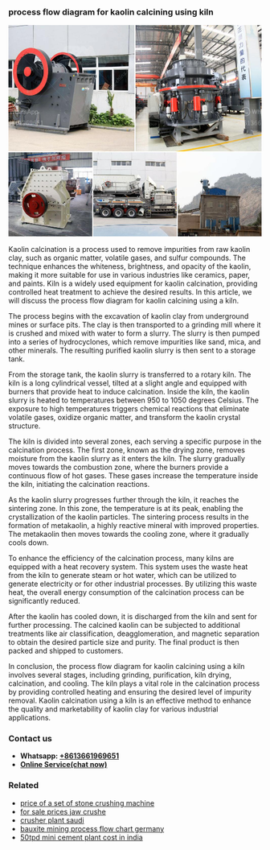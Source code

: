 <h3>process flow diagram for kaolin calcining using kiln</h3><img src='1708663492.jpg' alt=''><p>Kaolin calcination is a process used to remove impurities from raw kaolin clay, such as organic matter, volatile gases, and sulfur compounds. The technique enhances the whiteness, brightness, and opacity of the kaolin, making it more suitable for use in various industries like ceramics, paper, and paints. Kiln is a widely used equipment for kaolin calcination, providing controlled heat treatment to achieve the desired results. In this article, we will discuss the process flow diagram for kaolin calcining using a kiln.</p><p>The process begins with the excavation of kaolin clay from underground mines or surface pits. The clay is then transported to a grinding mill where it is crushed and mixed with water to form a slurry. The slurry is then pumped into a series of hydrocyclones, which remove impurities like sand, mica, and other minerals. The resulting purified kaolin slurry is then sent to a storage tank.</p><p>From the storage tank, the kaolin slurry is transferred to a rotary kiln. The kiln is a long cylindrical vessel, tilted at a slight angle and equipped with burners that provide heat to induce calcination. Inside the kiln, the kaolin slurry is heated to temperatures between 950 to 1050 degrees Celsius. The exposure to high temperatures triggers chemical reactions that eliminate volatile gases, oxidize organic matter, and transform the kaolin crystal structure.</p><p>The kiln is divided into several zones, each serving a specific purpose in the calcination process. The first zone, known as the drying zone, removes moisture from the kaolin slurry as it enters the kiln. The slurry gradually moves towards the combustion zone, where the burners provide a continuous flow of hot gases. These gases increase the temperature inside the kiln, initiating the calcination reactions.</p><p>As the kaolin slurry progresses further through the kiln, it reaches the sintering zone. In this zone, the temperature is at its peak, enabling the crystallization of the kaolin particles. The sintering process results in the formation of metakaolin, a highly reactive mineral with improved properties. The metakaolin then moves towards the cooling zone, where it gradually cools down.</p><p>To enhance the efficiency of the calcination process, many kilns are equipped with a heat recovery system. This system uses the waste heat from the kiln to generate steam or hot water, which can be utilized to generate electricity or for other industrial processes. By utilizing this waste heat, the overall energy consumption of the calcination process can be significantly reduced.</p><p>After the kaolin has cooled down, it is discharged from the kiln and sent for further processing. The calcined kaolin can be subjected to additional treatments like air classification, deagglomeration, and magnetic separation to obtain the desired particle size and purity. The final product is then packed and shipped to customers.</p><p>In conclusion, the process flow diagram for kaolin calcining using a kiln involves several stages, including grinding, purification, kiln drying, calcination, and cooling. The kiln plays a vital role in the calcination process by providing controlled heating and ensuring the desired level of impurity removal. Kaolin calcination using a kiln is an effective method to enhance the quality and marketability of kaolin clay for various industrial applications.</p><h3>Contact us</h3><ul><li><strong>Whatsapp:&nbsp;<a href="https://wa.me/8613661969651">+8613661969651</a></strong></li><li><a href="https://swt.shibang-china.com/?git&amp;zhl&amp;process flow diagram for kaolin calcining using kiln"><strong>Online Service(chat now)</strong></a></li></ul><h3>Related</h3><ul><li><a href='price of a set of stone crushing machine.md'>price of a set of stone crushing machine</a></li><li><a href='for sale prices jaw crushe.md'>for sale prices jaw crushe</a></li><li><a href='crusher plant saudi.md'>crusher plant saudi</a></li><li><a href='bauxite mining process flow chart germany.md'>bauxite mining process flow chart germany</a></li><li><a href='50tpd mini cement plant cost in india.md'>50tpd mini cement plant cost in india</a></li></ul>